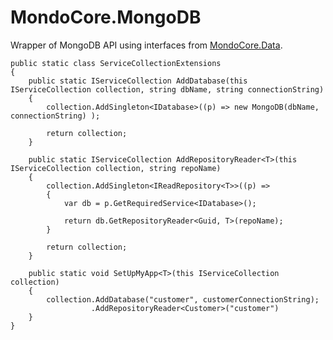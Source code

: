 # MondoCore.MongoDB
Wrapper of MongoDB API using interfaces from [MondoCore.Data](https://github.com/jim-lightfoot/MondoCore.Data).


    public static class ServiceCollectionExtensions
    {
        public static IServiceCollection AddDatabase(this IServiceCollection collection, string dbName, string connectionString)
        {
            collection.AddSingleton<IDatabase>((p) => new MongoDB(dbName, connectionString) ); 

            return collection;
        }
    
        public static IServiceCollection AddRepositoryReader<T>(this IServiceCollection collection, string repoName)
        {
            collection.AddSingleton<IReadRepository<T>>((p) => 
            {
                var db = p.GetRequiredService<IDatabase>();

                return db.GetRepositoryReader<Guid, T>(repoName); 
            }

            return collection;
        }
    
        public static void SetUpMyApp<T>(this IServiceCollection collection)
        {
            collection.AddDatabase("customer", customerConnectionString);      
                      .AddRepositoryReader<Customer>("customer")
        }
    }